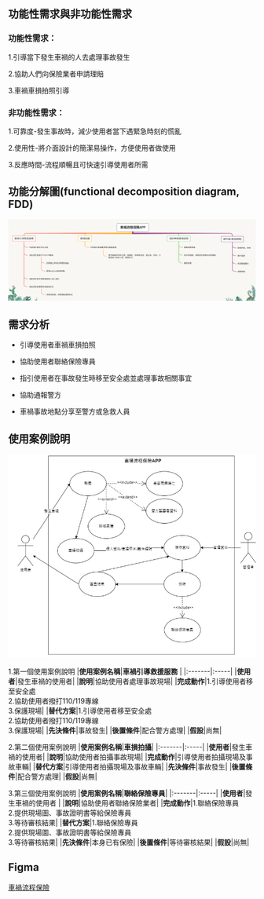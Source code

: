 ## 功能性需求與非功能性需求
### 功能性需求：

1.引導當下發生車禍的人去處理事故發生

2.協助人們向保險業者申請理賠

3.車禍車損拍照引導


### 非功能性需求：

1.可靠度-發生事故時，減少使用者當下遇緊急時刻的慌亂

2.使用性-將介面設計的簡潔易操作，方便使用者做使用

3.反應時間-流程順暢且可快速引導使用者所需


## 功能分解圖(functional decomposition diagram, FDD)
![FDD](FDD.png)



## 需求分析
+ 引導使用者車禍車損拍照

+ 協助使用者聯絡保險專員

+ 指引使用者在事故發生時移至安全處並處理事故相關事宜

+ 協助通報警方

+ 車禍事故地點分享至警方或急救人員



## 使用案例說明

![使用案例圖](usecase1.png)

1.第一個使用案例說明 
|**使用案例名稱**|**車禍引導救援服務**     |
|:-------|:-----|
|**使用者**|發生車禍的使用者|
|**說明**|協助使用者處理事故現場|
|**完成動作**|1.引導使用者移至安全處<br>2.協助使用者撥打110/119專線<br>3.保護現場|
|**替代方案**|1.引導使用者移至安全處<br>2.協助使用者撥打110/119專線<br>3.保護現場|
|**先決條件**|事故發生|
|**後置條件**|配合警方處理|
|**假設**|尚無|

2.第二個使用案例說明 
|**使用案例名稱**|**車損拍攝**|
|:-------|:-----|
|**使用者**|發生車禍的使用者|
|**說明**|協助使用者拍攝事故現場|
|**完成動作**|引導使用者拍攝現場及事故車輛|
|**替代方案**|引導使用者拍攝現場及事故車輛|
|**先決條件**|事故發生|
|**後置條件**|配合警方處理|
|**假設**|尚無|

3.第三個使用案例說明 
|**使用案例名稱**|**聯絡保險專員**|
|:-------|:-----|
|**使用者**|發生車禍的使用者              |
|**說明**|協助使用者聯絡保險業者|
|**完成動作**|1.聯絡保險專員<br>2.提供現場圖、事故證明書等給保險專員<br>3.等待審核結果|
|**替代方案**|1.聯絡保險專員<br>2.提供現場圖、事故證明書等給保險專員<br>3.等待審核結果|
|**先決條件**|本身已有保險|
|**後置條件**|等待審核結果|
|**假設**|尚無|

## Figma
[車禍流程保險](https://www.figma.com/proto/eDV6RaTzxPaKdVCo2svNlN/%E8%BB%8A%E7%A6%8D%E4%BF%9D%E9%9A%AA%E6%B5%81%E7%A8%8B-APP?node-id=5%3A4&scaling=scale-down&page-id=0%3A1&starting-point-node-id=5%3A4)
